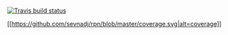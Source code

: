 [![Travis build status](https://travis-ci.org/akarahman/c4cs-f16-rpn.png?branch=master)](https://travis-ci.org/akarahman/c4cs-f16-rpn)

[[https://github.com/sevnadj/rpn/blob/master/coverage.svg|alt=coverage]]
